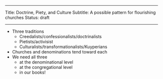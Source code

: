 
---
Title: Doctrine, Piety, and Culture
Subtitle: A possible pattern for flourishing churches
Status: draft

---

- Three traditions
	- Creedalists/confessionalists/doctrinalists
	- Pietists/activisist
	- Culturalists/transformationalists/Kuyperians
- Churches and denominations tend toward each
- We need all three
	- at the denominational level
	- at the congregational level
	- in our books!